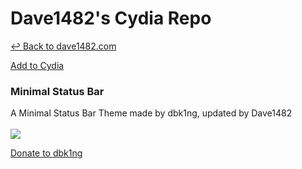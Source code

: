# Dave1482's Cydia Repo

[&#8617; Back to dave1482.com](http://dave1482.com/)

<a href="cydia://url/https://cydia.saurik.com/api/share#?source=https://repo.dave1482.com/" class="btn btn-github">Add to Cydia</a>
### Minimal Status Bar
<body class="sansserif">
A Minimal Status Bar Theme made by dbk1ng, updated by Dave1482
<br>
<br>
<a href="https://www.paypal.me/dbk1ng"><img class="icon" src="http://dbk1ng.github.io/assets/icons/paypal.png"><div><div><label><p>Donate to dbk1ng</p></label></div></div></a>
</body>
